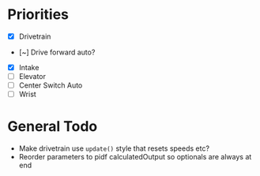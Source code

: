 # Priorities
- [x] Drivetrain
- [~] Drive forward auto?
- [x] Intake
- [ ] Elevator
- [ ] Center Switch Auto
- [ ] Wrist

# General Todo
- Make drivetrain use `update()` style that resets speeds etc?
- Reorder parameters to pidf calculatedOutput so optionals are always at end